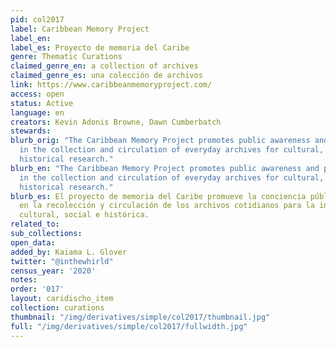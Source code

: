 ```yaml
---
pid: col2017
label: Caribbean Memory Project
label_en:
label_es: Proyecto de memoria del Caribe
genre: Thematic Curations
claimed_genre_en: a collection of archives
claimed_genre_es: una colección de archivos
link: https://www.caribbeanmemoryproject.com/
access: open
status: Active
language: en
creators: Kevin Adonis Browne, Dawn Cumberbatch
stewards:
blurb_orig: "​The Caribbean Memory Project promotes public awareness and participation
  in the collection and circulation of everyday archives for cultural, social, and
  historical research."
blurb_en: "​The Caribbean Memory Project promotes public awareness and participation
  in the collection and circulation of everyday archives for cultural, social, and
  historical research."
blurb_es: El proyecto de memoria del Caribe promueve la conciencia pública y la participación
  en la recolección y circulación de los archivos cotidianos para la investigación
  cultural, social e histórica.
related_to:
sub_collections:
open_data:
added_by: Kaiama L. Glover
twitter: "@inthewhirld"
census_year: '2020'
notes:
order: '017'
layout: caridischo_item
collection: curations
thumbnail: "/img/derivatives/simple/col2017/thumbnail.jpg"
full: "/img/derivatives/simple/col2017/fullwidth.jpg"
---
```


